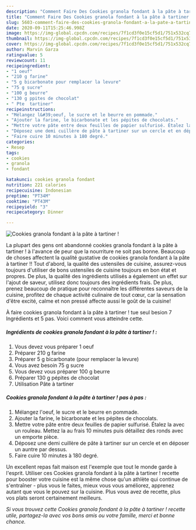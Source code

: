 ```yaml
---
description: "Comment Faire Des Cookies granola fondant à la pâte à tartiner !"
title: "Comment Faire Des Cookies granola fondant à la pâte à tartiner !"
slug: 5603-comment-faire-des-cookies-granola-fondant-a-la-pate-a-tartiner
date: 2020-09-11T15:25:46.998Z
image: https://img-global.cpcdn.com/recipes/7f1cd3f0e15cf5d1/751x532cq70/cookies-granola-fondant-a-la-pate-a-tartiner-photo-principale-de-la-recette.jpg
thumbnail: https://img-global.cpcdn.com/recipes/7f1cd3f0e15cf5d1/751x532cq70/cookies-granola-fondant-a-la-pate-a-tartiner-photo-principale-de-la-recette.jpg
cover: https://img-global.cpcdn.com/recipes/7f1cd3f0e15cf5d1/751x532cq70/cookies-granola-fondant-a-la-pate-a-tartiner-photo-principale-de-la-recette.jpg
author: Marvin Garza
ratingvalue: 5
reviewcount: 11
recipeingredient:
- "1 oeuf"
- "210 g farine"
- "5 g bicarbonate pour remplacer la levure"
- "75 g sucre"
- "100 g beurre"
- "130 g ppites de chocolat"
- " Pte  tartiner"
recipeinstructions:
- "Mélangez l&#39;oeuf, le sucre et le beurre en pommade."
- "Ajouter la farine, le bicarbonate et les pépites de chocolats."
- "Mettre votre pâte entre deux feuilles de papier sulfurisé. Étalez la avec un rouleau. Mettez la au frais 10 minutes puis détaillez des ronds avec un emporte pièce."
- "Déposez une demi cuillère de pâte à tartiner sur un cercle et en déposer un auntre par dessus."
- "Faire cuire 10 minutes à 180 degré."
categories:
- Resep
tags:
- cookies
- granola
- fondant

katakunci: cookies granola fondant 
nutrition: 221 calories
recipecuisine: Indonesian
preptime: "PT34M"
cooktime: "PT43M"
recipeyield: "3"
recipecategory: Dinner

---
```



![Cookies granola fondant à la pâte à tartiner !](https://img-global.cpcdn.com/recipes/7f1cd3f0e15cf5d1/751x532cq70/cookies-granola-fondant-a-la-pate-a-tartiner-photo-principale-de-la-recette.jpg)

La plupart des gens ont abandonné cookies granola fondant à la pâte à tartiner ! à l'avance de peur que la nourriture ne soit pas bonne. Beaucoup de choses affectent la qualité gustative de cookies granola fondant à la pâte à tartiner !! Tout d'abord, la qualité des ustensiles de cuisine, assurez-vous toujours d'utiliser de bons ustensiles de cuisine toujours en bon état et propres. De plus, la qualité des ingrédients utilisés a également un effet sur l'ajout de saveur, utilisez donc toujours des ingrédients frais. De plus, prenez beaucoup de pratique pour reconnaître les différentes saveurs de la cuisine, profitez de chaque activité culinaire de tout cœur, car la sensation d'être excité, calme et non pressé affecte aussi le goût de la cuisine!

<!--inarticleads1-->

À faire cookies granola fondant à la pâte à tartiner ! tue seul besion 7 Ingrédients et 5 pas. Voici comment vous atteindre cette.

##### Ingrédients de cookies granola fondant à la pâte à tartiner ! :

1. Vous devez vous préparer 1 oeuf
1. Préparer 210 g farine
1. Préparer 5 g bicarbonate (pour remplacer la levure)
1. Vous avez besoin 75 g sucre
1. Vous devez vous préparer 100 g beurre
1. Préparer 130 g pépites de chocolat
1. Utilisation  Pâte à tartiner




<!--inarticleads2-->

##### Cookies granola fondant à la pâte à tartiner ! pas à pas :

1. Mélangez l&#39;oeuf, le sucre et le beurre en pommade.
1. Ajouter la farine, le bicarbonate et les pépites de chocolats.
1. Mettre votre pâte entre deux feuilles de papier sulfurisé. Étalez la avec un rouleau. Mettez la au frais 10 minutes puis détaillez des ronds avec un emporte pièce.
1. Déposez une demi cuillère de pâte à tartiner sur un cercle et en déposer un auntre par dessus.
1. Faire cuire 10 minutes à 180 degré.




<!--inarticleads1-->

<p>
Un excellent repas fait maison est l'exemple que tout le monde garde à l'esprit. Utiliser ces Cookies granola fondant à la pâte à tartiner ! recette pour booster votre cuisine est la même chose qu'un athlète qui continue de s'entraîner - plus vous le faites, mieux vous vous améliorez, apprenez autant que vous le pouvez sur la cuisine. Plus vous avez de recette, plus vos plats seront certainement meilleurs.
</p>

<p>
<i>Si vous trouvez cette Cookies granola fondant à la pâte à tartiner ! recette utile, partagez-la avec vos bons amis ou votre famille, merci et bonne chance.</i>
</p>
